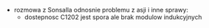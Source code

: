 - rozmowa z Sonsalla odnosnie problemu z asji i inne sprawy:
	- dostepnosc C1202 jest spora ale brak modulow indukcyjnych